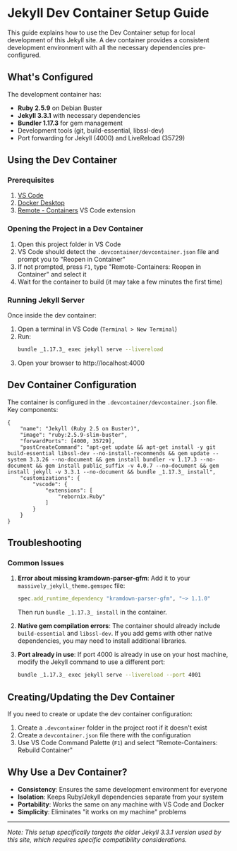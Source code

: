 # Jekyll Dev Container Setup Guide

This guide explains how to use the Dev Container setup for local development of this Jekyll site. A dev container provides a consistent development environment with all the necessary dependencies pre-configured.

## What's Configured

The development container has:

- **Ruby 2.5.9** on Debian Buster
- **Jekyll 3.3.1** with necessary dependencies
- **Bundler 1.17.3** for gem management
- Development tools (git, build-essential, libssl-dev)
- Port forwarding for Jekyll (4000) and LiveReload (35729)

## Using the Dev Container

### Prerequisites

1. [VS Code](https://code.visualstudio.com/)
2. [Docker Desktop](https://www.docker.com/products/docker-desktop)
3. [Remote - Containers](https://marketplace.visualstudio.com/items?itemName=ms-vscode-remote.remote-containers) VS Code extension

### Opening the Project in a Dev Container

1. Open this project folder in VS Code
2. VS Code should detect the `.devcontainer/devcontainer.json` file and prompt you to "Reopen in Container"
3. If not prompted, press `F1`, type "Remote-Containers: Reopen in Container" and select it
4. Wait for the container to build (it may take a few minutes the first time)

### Running Jekyll Server

Once inside the dev container:

1. Open a terminal in VS Code (`Terminal > New Terminal`)
2. Run:
   ```bash
   bundle _1.17.3_ exec jekyll serve --livereload
   ```
3. Open your browser to http://localhost:4000

## Dev Container Configuration

The container is configured in the `.devcontainer/devcontainer.json` file. Key components:

```jsonc
{
    "name": "Jekyll (Ruby 2.5 on Buster)",
    "image": "ruby:2.5.9-slim-buster",
    "forwardPorts": [4000, 35729],
    "postCreateCommand": "apt-get update && apt-get install -y git build-essential libssl-dev --no-install-recommends && gem update --system 3.3.26 --no-document && gem install bundler -v 1.17.3 --no-document && gem install public_suffix -v 4.0.7 --no-document && gem install jekyll -v 3.3.1 --no-document && bundle _1.17.3_ install",
    "customizations": {
        "vscode": {
            "extensions": [
                "rebornix.Ruby"
            ]
        }
    }
}
```

## Troubleshooting

### Common Issues

1. **Error about missing kramdown-parser-gfm**:
   Add it to your `massively_jekyll_theme.gemspec` file:
   ```ruby
   spec.add_runtime_dependency "kramdown-parser-gfm", "~> 1.1.0"
   ```
   Then run `bundle _1.17.3_ install` in the container.

2. **Native gem compilation errors**:
   The container should already include `build-essential` and `libssl-dev`. If you add gems with other native dependencies, you may need to install additional libraries.

3. **Port already in use**:
   If port 4000 is already in use on your host machine, modify the Jekyll command to use a different port:
   ```bash
   bundle _1.17.3_ exec jekyll serve --livereload --port 4001
   ```

## Creating/Updating the Dev Container

If you need to create or update the dev container configuration:

1. Create a `.devcontainer` folder in the project root if it doesn't exist
2. Create a `devcontainer.json` file there with the configuration
3. Use VS Code Command Palette (`F1`) and select "Remote-Containers: Rebuild Container"

## Why Use a Dev Container?

- **Consistency**: Ensures the same development environment for everyone
- **Isolation**: Keeps Ruby/Jekyll dependencies separate from your system
- **Portability**: Works the same on any machine with VS Code and Docker
- **Simplicity**: Eliminates "it works on my machine" problems

---

*Note: This setup specifically targets the older Jekyll 3.3.1 version used by this site, which requires specific compatibility considerations.*